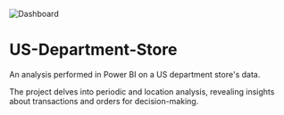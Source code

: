 ![Dashboard](https://github.com/joelkaku/US-Department-Store/assets/131392907/c3d424b1-b7c9-43a5-bef7-c752866d2183)

# US-Department-Store
An analysis performed in Power BI on a US department store's data.  

The project delves into periodic and location analysis, revealing insights about transactions and orders for decision-making.
